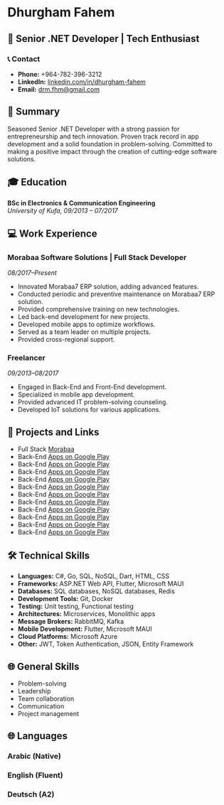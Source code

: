 # Dhurgham Fahem

## 🚀 Senior .NET Developer | Tech Enthusiast

### 📞 Contact

- **Phone:** +964-782-396-3212
- **LinkedIn:** [linkedin.com/in/dhurgham-fahem](https://www.linkedin.com/in/dhurgham-fahem)
- **Email:** [drm.fhm@gmail.com](mailto:drm.fhm@gmail.com)

## 💼 Summary

Seasoned Senior .NET Developer with a strong passion for entrepreneurship and tech innovation. Proven track record in app development and a solid foundation in problem-solving. Committed to making a positive impact through the creation of cutting-edge software solutions.

## 🎓 Education

**BSc in Electronics & Communication Engineering**  
*University of Kufa, 09/2013 – 07/2017*

## 💻 Work Experience

### Morabaa Software Solutions | Full Stack Developer  
*08/2017–Present*

- Innovated Morabaa7 ERP solution, adding advanced features.
- Conducted periodic and preventive maintenance on Morabaa7 ERP solution.
- Provided comprehensive training on new technologies.
- Led back-end development for new projects.
- Developed mobile apps to optimize workflows.
- Served as a team leader on multiple projects.
- Provided cross-regional support.

### Freelancer  
*09/2013–08/2017*

- Engaged in Back-End and Front-End development.
- Specialized in mobile app development.
- Provided advanced IT problem-solving counseling.
- Developed IoT solutions for various applications.

## 🚀 Projects and Links

- Full Stack [Morabaa](https://morabaa.com/MorabaaSetup-2020-5.rar)
- Back-End [Apps on Google Play](https://play.google.com/store/apps/details?id=com.morabaa.mymorabaa)
- Back-End [Apps on Google Play](https://play.google.com/store/apps/details?id=com.morabaastore.ameerewath)
- Back-End [Apps on Google Play](https://play.google.com/store/apps/details?id=com.morabaastore.daleel)
- Back-End [Apps on Google Play](https://play.google.com/store/apps/details?id=com.morabaastore.drzena)
- Back-End [Apps on Google Play](https://play.google.com/store/apps/details?id=com.morabaastore.prestige)
- Back-End [Apps on Google Play](https://play.google.com/store/apps/details?id=com.morabaastore.alnasim)
- Back-End [Apps on Google Play](https://play.google.com/store/apps/details?id=com.morabaastore.maybellin)
- Back-End [Apps on Google Play](https://play.google.com/store/apps/details?id=com.morabaastore.faw)
- Back-End [Apps on Google Play](https://play.google.com/store/apps/details?id=com.morabaastore.iraqsteel)
- Back-End [Apps on Google Play](https://play.google.com/store/apps/details?id=com.morabaastore.bluebird)
- Back-End [Apps on Google Play](https://play.google.com/store/apps/details?id=com.morabaastore.daytoday)

## 🛠️ Technical Skills

- **Languages:** C#, Go, SQL, NoSQL, Dart, HTML, CSS
- **Frameworks:** ASP.NET Web API, Flutter, Microsoft MAUI
- **Databases:** SQL databases, NoSQL databases, Redis
- **Development Tools:** Git, Docker
- **Testing:** Unit testing, Functional testing
- **Architectures:** Microservices, Monolithic apps
- **Message Brokers:** RabbitMQ, Kafka
- **Mobile Development:** Flutter, Microsoft MAUI
- **Cloud Platforms:** Microsoft Azure
- **Other:** JWT, Token Authentication, JSON, Entity Framework

## 🌐 General Skills

- Problem-solving
- Leadership
- Team collaboration
- Communication
- Project management

## 🌐 Languages

### Arabic (Native)

### English (Fluent)

### Deutsch (A2)
